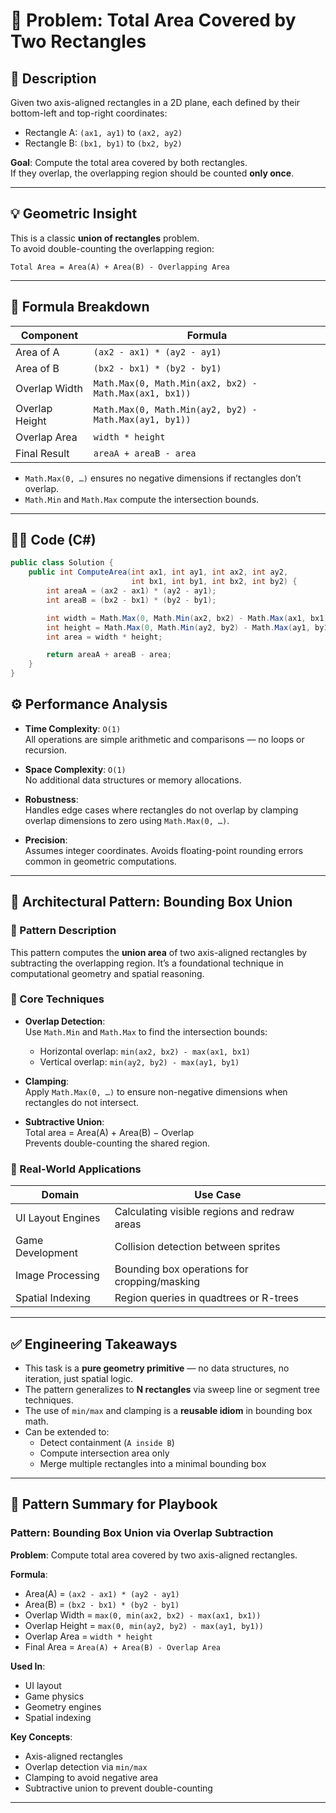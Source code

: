 # 📘 Problem: Total Area Covered by Two Rectangles

## 🧾 Description

Given two axis-aligned rectangles in a 2D plane, each defined by their bottom-left and top-right coordinates:

- Rectangle A: `(ax1, ay1)` to `(ax2, ay2)`
- Rectangle B: `(bx1, by1)` to `(bx2, by2)`

**Goal**: Compute the total area covered by both rectangles.  
If they overlap, the overlapping region should be counted **only once**.

---

## 💡 Geometric Insight

This is a classic **union of rectangles** problem.  
To avoid double-counting the overlapping region:

```
Total Area = Area(A) + Area(B) - Overlapping Area
```


---

## 🧮 Formula Breakdown

| Component         | Formula                                                                 |
|------------------|-------------------------------------------------------------------------|
| Area of A         | `(ax2 - ax1) * (ay2 - ay1)`                                              |
| Area of B         | `(bx2 - bx1) * (by2 - by1)`                                              |
| Overlap Width     | `Math.Max(0, Math.Min(ax2, bx2) - Math.Max(ax1, bx1))`                  |
| Overlap Height    | `Math.Max(0, Math.Min(ay2, by2) - Math.Max(ay1, by1))`                  |
| Overlap Area      | `width * height`                                                        |
| Final Result      | `areaA + areaB - area`                                                  |

- `Math.Max(0, …)` ensures no negative dimensions if rectangles don’t overlap.
- `Math.Min` and `Math.Max` compute the intersection bounds.

---

## 🧑‍💻 Code (C#)

```csharp
public class Solution {
    public int ComputeArea(int ax1, int ay1, int ax2, int ay2,
                           int bx1, int by1, int bx2, int by2) {
        int areaA = (ax2 - ax1) * (ay2 - ay1);
        int areaB = (bx2 - bx1) * (by2 - by1);

        int width = Math.Max(0, Math.Min(ax2, bx2) - Math.Max(ax1, bx1));
        int height = Math.Max(0, Math.Min(ay2, by2) - Math.Max(ay1, by1));
        int area = width * height;

        return areaA + areaB - area;
    }
}
```


## ⚙️ Performance Analysis

- **Time Complexity**: `O(1)`  
  All operations are simple arithmetic and comparisons — no loops or recursion.

- **Space Complexity**: `O(1)`  
  No additional data structures or memory allocations.

- **Robustness**:  
  Handles edge cases where rectangles do not overlap by clamping overlap dimensions to zero using `Math.Max(0, …)`.

- **Precision**:  
  Assumes integer coordinates. Avoids floating-point rounding errors common in geometric computations.

---

## 🧱 Architectural Pattern: Bounding Box Union

### 📐 Pattern Description

This pattern computes the **union area** of two axis-aligned rectangles by subtracting the overlapping region. It’s a foundational technique in computational geometry and spatial reasoning.

### 🔧 Core Techniques

- **Overlap Detection**:  
  Use `Math.Min` and `Math.Max` to find the intersection bounds:
  - Horizontal overlap: `min(ax2, bx2) - max(ax1, bx1)`
  - Vertical overlap: `min(ay2, by2) - max(ay1, by1)`

- **Clamping**:  
  Apply `Math.Max(0, …)` to ensure non-negative dimensions when rectangles do not intersect.

- **Subtractive Union**:  
  Total area = Area(A) + Area(B) − Overlap  
  Prevents double-counting the shared region.

### 🧭 Real-World Applications

| Domain                  | Use Case                                      |
|-------------------------|-----------------------------------------------|
| UI Layout Engines       | Calculating visible regions and redraw areas |
| Game Development        | Collision detection between sprites           |
| Image Processing        | Bounding box operations for cropping/masking |
| Spatial Indexing        | Region queries in quadtrees or R-trees       |

---

## ✅ Engineering Takeaways

- This task is a **pure geometry primitive** — no data structures, no iteration, just spatial logic.
- The pattern generalizes to **N rectangles** via sweep line or segment tree techniques.
- The use of `min/max` and clamping is a **reusable idiom** in bounding box math.
- Can be extended to:
  - Detect containment (`A inside B`)
  - Compute intersection area only
  - Merge multiple rectangles into a minimal bounding box

---

## 🧠 Pattern Summary for Playbook

### Pattern: Bounding Box Union via Overlap Subtraction

**Problem**: Compute total area covered by two axis-aligned rectangles.

**Formula**:
- Area(A) = `(ax2 - ax1) * (ay2 - ay1)`
- Area(B) = `(bx2 - bx1) * (by2 - by1)`
- Overlap Width = `max(0, min(ax2, bx2) - max(ax1, bx1))`
- Overlap Height = `max(0, min(ay2, by2) - max(ay1, by1))`
- Overlap Area = `width * height`
- Final Area = `Area(A) + Area(B) - Overlap Area`

**Used In**:
- UI layout
- Game physics
- Geometry engines
- Spatial indexing

**Key Concepts**:
- Axis-aligned rectangles
- Overlap detection via `min/max`
- Clamping to avoid negative area
- Subtractive union to prevent double-counting



---

